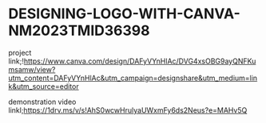 # DESIGNING-LOGO-WITH-CANVA-NM2023TMID36398

project link;!https://www.canva.com/design/DAFyVYnHlAc/DVG4xsOBG9ayQNFKumsamw/view?utm_content=DAFyVYnHlAc&utm_campaign=designshare&utm_medium=link&utm_source=editor

demonstration video linkl;https://1drv.ms/v/s!AhS0wcwHrulyaUWxmFy6ds2Neus?e=MAHv5Q
